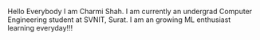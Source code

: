 Hello Everybody 
I am Charmi Shah. 
I am currently an undergrad Computer Engineering student at SVNIT, Surat.
I am an growing ML enthusiast learning everyday!!!
